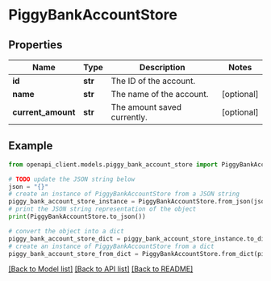 # PiggyBankAccountStore


## Properties

Name | Type | Description | Notes
------------ | ------------- | ------------- | -------------
**id** | **str** | The ID of the account. | 
**name** | **str** | The name of the account. | [optional] 
**current_amount** | **str** | The amount saved currently. | [optional] 

## Example

```python
from openapi_client.models.piggy_bank_account_store import PiggyBankAccountStore

# TODO update the JSON string below
json = "{}"
# create an instance of PiggyBankAccountStore from a JSON string
piggy_bank_account_store_instance = PiggyBankAccountStore.from_json(json)
# print the JSON string representation of the object
print(PiggyBankAccountStore.to_json())

# convert the object into a dict
piggy_bank_account_store_dict = piggy_bank_account_store_instance.to_dict()
# create an instance of PiggyBankAccountStore from a dict
piggy_bank_account_store_from_dict = PiggyBankAccountStore.from_dict(piggy_bank_account_store_dict)
```
[[Back to Model list]](../README.md#documentation-for-models) [[Back to API list]](../README.md#documentation-for-api-endpoints) [[Back to README]](../README.md)


